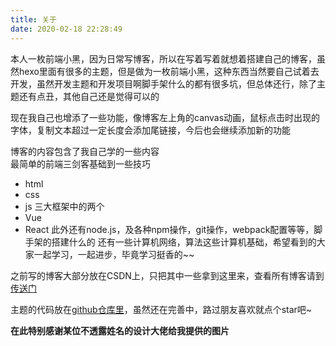 ```yaml
---
title: 关于
date: 2020-02-18 22:28:49
---
```

本人一枚前端小黑，因为日常写博客，所以在写着写着就想着搭建自己的博客，虽然hexo里面有很多的主题，但是做为一枚前端小黑，这种东西当然要自己试着去开发，虽然开发主题和开发项目啊脚手架什么的都有很多坑，但总体还行，除了主题还有点丑，其他自己还是觉得可以的

现在我自己也增添了一些功能，像博客左上角的canvas动画，鼠标点击时出现的字体，复制文本超过一定长度会添加尾链接，今后也会继续添加新的功能

博客的内容包含了我自己学的一些内容  
最简单的前端三剑客基础到一些技巧
- html
- css
- js
三大框架中的两个
- Vue
- React
此外还有node.js，及各种npm操作，git操作，webpack配置等等，脚手架的搭建什么的
还有一些计算机网络，算法这些计算机基础，希望看到的大家一起学习，一起进步，毕竟学习挺香的~~

之前写的博客大部分放在CSDN上，只把其中一些拿到这里来，查看所有博客请到[传送门](https://blog.csdn.net/zemprogram/)

主题的代码放在[github仓库里](https://github.com/QZEming/hexo-theme-simp)，虽然还在完善中，路过朋友喜欢就点个star吧~

**在此特别感谢某位不透露姓名的设计大佬给我提供的图片**